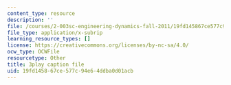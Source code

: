 ```yaml
---
content_type: resource
description: ''
file: /courses/2-003sc-engineering-dynamics-fall-2011/19fd145867ce577c94e64ddba0d01acb_mB_rrEN_Ltc.vtt
file_type: application/x-subrip
learning_resource_types: []
license: https://creativecommons.org/licenses/by-nc-sa/4.0/
ocw_type: OCWFile
resourcetype: Other
title: 3play caption file
uid: 19fd1458-67ce-577c-94e6-4ddba0d01acb
---
```

